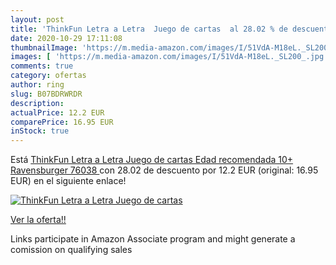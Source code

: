 ```yaml
---
layout: post
title: 'ThinkFun Letra a Letra  Juego de cartas  al 28.02 % de descuento'
date: 2020-10-29 17:11:08
thumbnailImage: 'https://m.media-amazon.com/images/I/51VdA-M18eL._SL200_.jpg'
images: [ 'https://m.media-amazon.com/images/I/51VdA-M18eL._SL200_.jpg' ]
comments: true
category: ofertas
author: ring
slug: B07BDRWRDR
description:
actualPrice: 12.2 EUR
comparePrice: 16.95 EUR
inStock: true
---
```


Está [ThinkFun Letra a Letra  Juego de cartas  Edad recomendada 10+  Ravensburger 76038 ](https://www.amazon.es/dp/B07BDRWRDR/?tag=tolees-21) con 28.02 de descuento por 12.2 EUR (original: 16.95 EUR) en el siguiente enlace!

[![ThinkFun Letra a Letra  Juego de cartas ](https://m.media-amazon.com/images/I/51VdA-M18eL._SL200_.jpg)](https://www.amazon.es/dp/B07BDRWRDR/?tag=tolees-21)

[Ver la oferta!!](https://www.amazon.es/dp/B07BDRWRDR/?tag=tolees-21)

Links participate in Amazon Associate program and might generate a comission on qualifying sales


